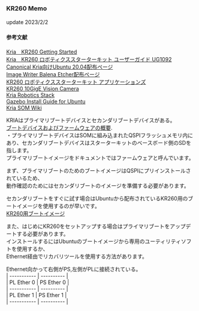 ### KR260 Memo  
update 2023/2/2　　
  
#### 参考文献　　
[Kria　KR260 Getting Started](https://japan.xilinx.com/products/som/kria/kr260-robotics-starter-kit/kr260-getting-started/getting-started.html)  
[Kria　KR260 ロボティクススターターキット ユーザーガイド UG1092](https://docs.xilinx.com/r/ja-JP/ug1092-kr260-starter-kit)  
[Canonical Kria向けUbuntu 20.04配布ページ](https://ubuntu.com/download/amd-xilinx)  
[Image Writer Balena Etcher配布ページ](https://www.balena.io/etcher)  
[KR260 ロボティクススターターキット アプリケーションズ](https://xilinx.github.io/kria-apps-docs/kr260/build/html/index.html)  
[KR260 10GigE Vision Camera](https://xilinx.github.io/kria-apps-docs/kr260/build/html/docs/10gige_vision_camera/10gige_vision_camera_landing.html)  
[Kria Robotics Stack](https://xilinx.github.io/KRS/sphinx/build/html/index.html)  
[Gazebo Install Guide for Ubuntu](https://classic.gazebosim.org/tutorials?tut=install_ubuntu)  
[Kria SOM Wiki](https://xilinx-wiki.atlassian.net/wiki/spaces/A/pages/1641152513/Kria+K26+SOM)  

KRIAはプライマリブートデバイスとセカンダリブートデバイスがある。  
[ブートデバイスおよびファームウェアの概要](https://docs.xilinx.com/r/ja-JP/ug1092-kr260-starter-kit/%E3%83%96%E3%83%BC%E3%83%88-%E3%83%87%E3%83%90%E3%82%A4%E3%82%B9%E3%81%8A%E3%82%88%E3%81%B3%E3%83%95%E3%82%A1%E3%83%BC%E3%83%A0%E3%82%A6%E3%82%A7%E3%82%A2%E3%81%AE%E6%A6%82%E8%A6%81).  
・プライマリブートデバイスはSOMに組み込まれたQSPIフラッシュメモリ内にあり、セカンダリブートデバイスはスターターキットのベースボード側のSDを指します。  
 プライマリブートイメージをドキュメントではファームウェアと呼んでいます。  
  
まず、プライマリブートのためのブートイメージはQSPIにプリインストールされているため、  
動作確認のためにはセカンダリブートのイメージを準備する必要があります。  
  
セカンダリブートをすぐに試す場合はUbuntuから配布されているKR260用のブートイメージを使用するのが早いです。  
[KR260用ブートイメージ](https://ubuntu.com/download/amd-xilinx)  
  
また、はじめにKR260をセットアップする場合はプライマリブートをアップデートする必要があります。  
インストールするにはUbuntuのブートイメージから専用のユーティリティソフトを使用するか、  
Ethernet経由でリカバリツールを使用する方法があります。  
  
  
  
  
  
  
  
  
  
  
  
  
  
  
   
  
Ethernet向かって右側がPS,左側がPLに接続されている。  
| ----------- | ---------- |  
| PL Ether 0  | PS Ether 0 |  
| ----------- | ---------- |  
| PL Ether 1  | PS Ether 1 |  
| ----------- | ---------- |  
  
